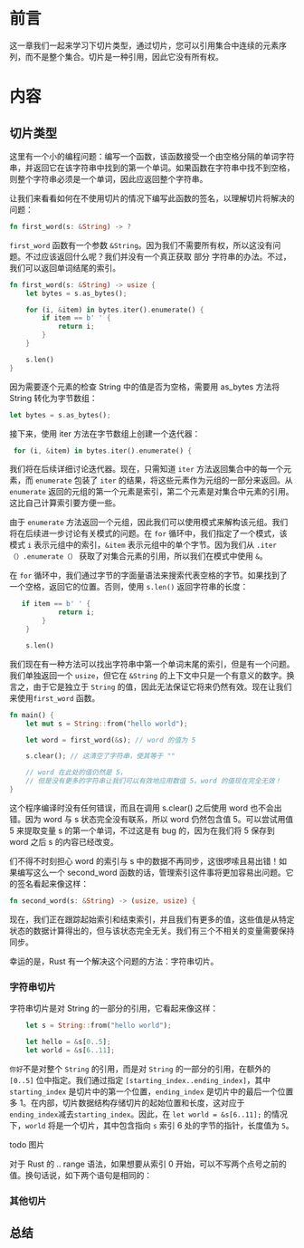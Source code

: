 # 前言
这一章我们一起来学习下切片类型，通过切片，您可以引用集合中连续的元素序列，而不是整个集合。切片是一种引用，因此它没有所有权。

# 内容

## 切片类型

这里有一个小的编程问题：编写一个函数，该函数接受一个由空格分隔的单词字符串，并返回它在该字符串中找到的第一个单词。如果函数在字符串中找不到空格，则整个字符串必须是一个单词，因此应返回整个字符串。

让我们来看看如何在不使用切片的情况下编写此函数的签名，以理解切片将解决的问题：
```rust
fn first_word(s: &String) -> ?
```
`first_word` 函数有一个参数 `&String`。因为我们不需要所有权，所以这没有问题。不过应该返回什么呢？我们并没有一个真正获取 部分 字符串的办法。不过，我们可以返回单词结尾的索引。
```rust
fn first_word(s: &String) -> usize {
    let bytes = s.as_bytes();

    for (i, &item) in bytes.iter().enumerate() {
        if item == b' ' {
            return i;
        }
    }

    s.len()
}
```

因为需要逐个元素的检查 String 中的值是否为空格，需要用 as_bytes 方法将 String 转化为字节数组：

```rust
let bytes = s.as_bytes();
```
接下来，使用 iter 方法在字节数组上创建一个迭代器：
```rust
 for (i, &item) in bytes.iter().enumerate() {
```

我们将在后续详细讨论迭代器。现在，只需知道 `iter` 方法返回集合中的每一个元素，而 `enumerate` 包装了 `iter` 的结果，将这些元素作为元组的一部分来返回。从 `enumerate` 返回的元组的第一个元素是索引，第二个元素是对集合中元素的引用。这比自己计算索引要方便一些。

由于 `enumerate` 方法返回一个元组，因此我们可以使用模式来解构该元组。我们将在后续进一步讨论有关模式的问题。在 `for` 循环中，我们指定了一个模式，该模式 `i` 表示元组中的索引，`&item` 表示元组中的单个字节。因为我们从 `.iter（）.enumerate（）` 获取了对集合元素的引用，所以我们在模式中使用 `&`。

在 `for` 循环中，我们通过字节的字面量语法来搜索代表空格的字节。如果找到了一个空格，返回它的位置。否则，使用 `s.len()` 返回字符串的长度：

```rust
   if item == b' ' {
            return i;
        }
    }

    s.len()
```

我们现在有一种方法可以找出字符串中第一个单词末尾的索引，但是有一个问题。我们单独返回一个 `usize`，但它在 `&String` 的上下文中只是一个有意义的数字。换言之，由于它是独立于 `String` 的值，因此无法保证它将来仍然有效。现在让我们来使用`first_word` 函数。

```rust
fn main() {
    let mut s = String::from("hello world");

    let word = first_word(&s); // word 的值为 5

    s.clear(); // 这清空了字符串，使其等于 ""

    // word 在此处的值仍然是 5，
    // 但是没有更多的字符串让我们可以有效地应用数值 5。word 的值现在完全无效！
}
```
这个程序编译时没有任何错误，而且在调用 s.clear() 之后使用 word 也不会出错。因为 word 与 s 状态完全没有联系，所以 word 仍然包含值 5。可以尝试用值 5 来提取变量 s 的第一个单词，不过这是有 bug 的，因为在我们将 5 保存到 word 之后 s 的内容已经改变。

们不得不时刻担心 word 的索引与 s 中的数据不再同步，这很啰嗦且易出错！如果编写这么一个 second_word 函数的话，管理索引这件事将更加容易出问题。它的签名看起来像这样：

```rust
fn second_word(s: &String) -> (usize, usize) {
```
现在，我们正在跟踪起始索引和结束索引，并且我们有更多的值，这些值是从特定状态的数据计算得出的，但与该状态完全无关。我们有三个不相关的变量需要保持同步。

幸运的是，Rust 有一个解决这个问题的方法：字符串切片。

### 字符串切片
字符串切片是对 String 的一部分的引用，它看起来像这样：
```rust
    let s = String::from("hello world");

    let hello = &s[0..5];
    let world = &s[6..11];
```

`你好`不是对整个 `String` 的引用，而是对 `String` 的一部分的引用，在额外的 `[0..5]` 位中指定。我们通过指定 `[starting_index..ending_index]`，其中 `starting_index` 是切片中的第一个位置，`ending_index` 是切片中的最后一个位置多 1。在内部，切片数据结构存储切片的起始位置和长度，这对应于 `ending_index`减去`starting_index`。因此，在 `let world = &s[6..11];` 的情况下，`world` 将是一个切片，其中包含指向 `s` 索引 6 处的字节的指针，长度值为 `5`。

todo 图片

对于 Rust 的 .. range 语法，如果想要从索引 0 开始，可以不写两个点号之前的值。换句话说，如下两个语句是相同的：


### 其他切片

## 总结